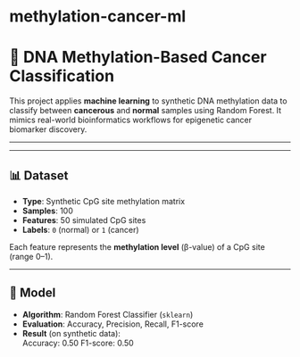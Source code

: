 # methylation-cancer-ml
# 🧬 DNA Methylation-Based Cancer Classification

This project applies **machine learning** to synthetic DNA methylation data to classify between **cancerous** and **normal** samples using Random Forest. It mimics real-world bioinformatics workflows for epigenetic cancer biomarker discovery.

---


---

## 📊 Dataset

- **Type**: Synthetic CpG site methylation matrix
- **Samples**: 100
- **Features**: 50 simulated CpG sites
- **Labels**: `0` (normal) or `1` (cancer)

Each feature represents the **methylation level** (β-value) of a CpG site (range 0–1).

---

## 🤖 Model

- **Algorithm**: Random Forest Classifier (`sklearn`)
- **Evaluation**: Accuracy, Precision, Recall, F1-score
- **Result** (on synthetic data):  
Accuracy: 0.50
F1-score: 0.50


